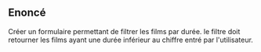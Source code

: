 ## Enoncé

Créer un formulaire permettant de filtrer les films par durée. 
le filtre doit retourner les films ayant
une durée inférieur au chiffre entré par l'utilisateur.
